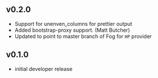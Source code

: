 ## v0.2.0
* Support for unenven_columns for prettier output
* Added bootstrap-proxy support. (Matt Butcher)
* Updated to point to master branch of Fog for `HP` provider

## v0.1.0
* initial developer release

